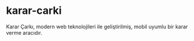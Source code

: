# karar-carki
Karar Çarkı, modern web teknolojileri ile geliştirilmiş, mobil uyumlu bir karar verme aracıdır.
